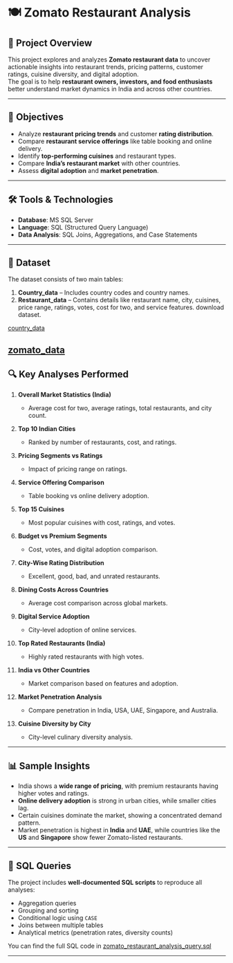 # 🍽️ Zomato Restaurant Analysis

## 📌 Project Overview
This project explores and analyzes **Zomato restaurant data** to uncover actionable insights into restaurant trends, pricing patterns, customer ratings, cuisine diversity, and digital adoption.  
The goal is to help **restaurant owners, investors, and food enthusiasts** better understand market dynamics in India and across other countries.

---

## 🎯 Objectives
- Analyze **restaurant pricing trends** and customer **rating distribution**.  
- Compare **restaurant service offerings** like table booking and online delivery.  
- Identify **top-performing cuisines** and restaurant types.  
- Compare **India’s restaurant market** with other countries.  
- Assess **digital adoption** and **market penetration**.  

---

## 🛠️ Tools & Technologies
- **Database**: MS SQL Server  
- **Language**: SQL (Structured Query Language)   
- **Data Analysis**: SQL Joins, Aggregations, and Case Statements

---

## 📂 Dataset
The dataset consists of two main tables:
1. **Country_data** – Includes country codes and country names.  
2. **Restaurant_data** – Contains details like restaurant name, city, cuisines, price range, ratings, votes, cost for two, and service features.
download dataset.

[country_data](dataset/Country-Code.csv)

[zomato_data](dataset/Zomato_Dataset.csv)
---

## 🔍 Key Analyses Performed
1. **Overall Market Statistics (India)**  
   - Average cost for two, average ratings, total restaurants, and city count.  

2. **Top 10 Indian Cities**  
   - Ranked by number of restaurants, cost, and ratings.  

3. **Pricing Segments vs Ratings**  
   - Impact of pricing range on ratings.  

4. **Service Offering Comparison**  
   - Table booking vs online delivery adoption.  

5. **Top 15 Cuisines**  
   - Most popular cuisines with cost, ratings, and votes.  

6. **Budget vs Premium Segments**  
   - Cost, votes, and digital adoption comparison.  

7. **City-Wise Rating Distribution**  
   - Excellent, good, bad, and unrated restaurants.  

8. **Dining Costs Across Countries**  
   - Average cost comparison across global markets.  

9. **Digital Service Adoption**  
   - City-level adoption of online services.  

10. **Top Rated Restaurants (India)**  
    - Highly rated restaurants with high votes.  

11. **India vs Other Countries**  
    - Market comparison based on features and adoption.  

12. **Market Penetration Analysis**  
    - Compare penetration in India, USA, UAE, Singapore, and Australia.  

13. **Cuisine Diversity by City**  
    - City-level culinary diversity analysis.  

---

## 📊 Sample Insights
- India shows a **wide range of pricing**, with premium restaurants having higher votes and ratings.  
- **Online delivery adoption** is strong in urban cities, while smaller cities lag.  
- Certain cuisines dominate the market, showing a concentrated demand pattern.  
- Market penetration is highest in **India** and **UAE**, while countries like the **US** and **Singapore** show fewer Zomato-listed restaurants.  

---

## 📜 SQL Queries
The project includes **well-documented SQL scripts** to reproduce all analyses:
- Aggregation queries
- Grouping and sorting
- Conditional logic using `CASE`
- Joins between multiple tables
- Analytical metrics (penetration rates, diversity counts)

You can find the full SQL code in [zomato_restaurant_analysis_query.sql](./zomato_restaurant_analysis_queries.sql)

---



